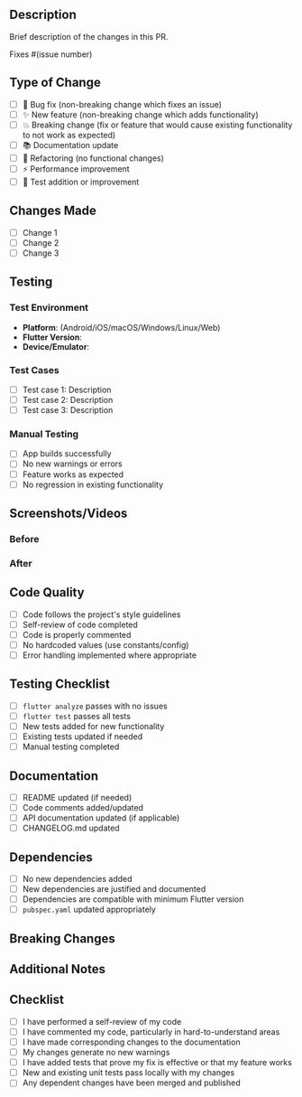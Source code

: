 ## Description

Brief description of the changes in this PR.

Fixes #(issue number)

## Type of Change

- [ ] 🐛 Bug fix (non-breaking change which fixes an issue)
- [ ] ✨ New feature (non-breaking change which adds functionality)
- [ ] 💥 Breaking change (fix or feature that would cause existing functionality to not work as expected)
- [ ] 📚 Documentation update
- [ ] 🔧 Refactoring (no functional changes)
- [ ] ⚡ Performance improvement
- [ ] 🧪 Test addition or improvement

## Changes Made

- [ ] Change 1
- [ ] Change 2
- [ ] Change 3

## Testing

### Test Environment
- **Platform**: (Android/iOS/macOS/Windows/Linux/Web)
- **Flutter Version**: 
- **Device/Emulator**: 

### Test Cases
- [ ] Test case 1: Description
- [ ] Test case 2: Description
- [ ] Test case 3: Description

### Manual Testing
- [ ] App builds successfully
- [ ] No new warnings or errors
- [ ] Feature works as expected
- [ ] No regression in existing functionality

## Screenshots/Videos

<!-- Add screenshots or videos demonstrating the changes -->

### Before
<!-- Screenshot/video of the old behavior -->

### After
<!-- Screenshot/video of the new behavior -->

## Code Quality

- [ ] Code follows the project's style guidelines
- [ ] Self-review of code completed
- [ ] Code is properly commented
- [ ] No hardcoded values (use constants/config)
- [ ] Error handling implemented where appropriate

## Testing Checklist

- [ ] `flutter analyze` passes with no issues
- [ ] `flutter test` passes all tests
- [ ] New tests added for new functionality
- [ ] Existing tests updated if needed
- [ ] Manual testing completed

## Documentation

- [ ] README updated (if needed)
- [ ] Code comments added/updated
- [ ] API documentation updated (if applicable)
- [ ] CHANGELOG.md updated

## Dependencies

- [ ] No new dependencies added
- [ ] New dependencies are justified and documented
- [ ] Dependencies are compatible with minimum Flutter version
- [ ] `pubspec.yaml` updated appropriately

## Breaking Changes

<!-- If this is a breaking change, describe what breaks and how to migrate -->

## Additional Notes

<!-- Any additional information that reviewers should know -->

## Checklist

- [ ] I have performed a self-review of my code
- [ ] I have commented my code, particularly in hard-to-understand areas
- [ ] I have made corresponding changes to the documentation
- [ ] My changes generate no new warnings
- [ ] I have added tests that prove my fix is effective or that my feature works
- [ ] New and existing unit tests pass locally with my changes
- [ ] Any dependent changes have been merged and published